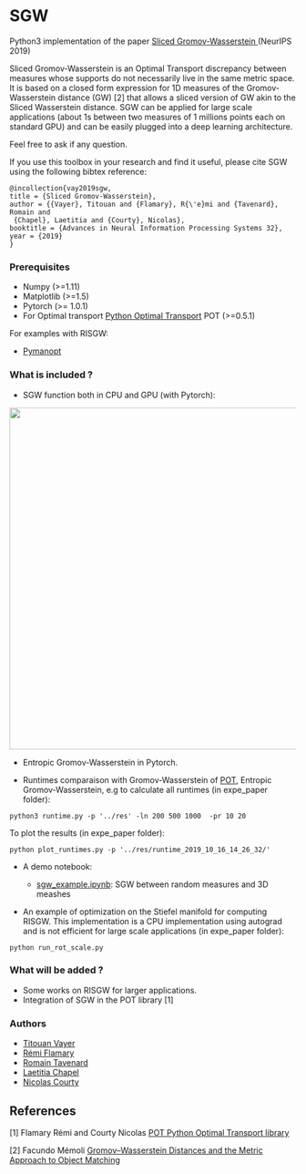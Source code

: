 
# SGW

Python3 implementation of the paper [Sliced Gromov-Wasserstein
](https://arxiv.org/abs/1905.10124) (NeurIPS 2019)

Sliced Gromov-Wasserstein is an Optimal Transport discrepancy between measures whose supports do not necessarily live in the same metric space. It is based on a closed form expression for 1D measures of the Gromov-Wasserstein distance (GW) [2] that allows a sliced version of GW akin to the Sliced Wasserstein distance. SGW can be applied for large scale applications (about 1s between two measures of 1 millions points each on standard GPU) and can be easily plugged into a deep learning architecture.

Feel free to ask if any question.

If you use this toolbox in your research and find it useful, please cite SGW using the following bibtex reference:

```
@incollection{vay2019sgw,
title = {Sliced Gromov-Wasserstein},
author = {{Vayer}, Titouan and {Flamary}, R{\'e}mi and {Tavenard}, Romain and
 {Chapel}, Laetitia and {Courty}, Nicolas},
booktitle = {Advances in Neural Information Processing Systems 32},
year = {2019}
}
```

### Prerequisites

* Numpy (>=1.11)
* Matplotlib (>=1.5)
* Pytorch (>= 1.0.1)
* For Optimal transport [Python Optimal Transport](https://pot.readthedocs.io/en/stable/) POT (>=0.5.1)

For examples with RISGW:
* [Pymanopt](https://pymanopt.github.io)

### What is included ?


* SGW function both in CPU and GPU (with Pytorch):

<p align="center">
  <img src="https://github.com/tvayer/SGW/blob/master/sgw.png" width="600" >
</p>

* Entropic Gromov-Wasserstein in Pytorch.

* Runtimes comparaison with Gromov-Wasserstein of [POT](https://github.com/rflamary/POT), Entropic Gromov-Wasserstein, e.g to calculate all runtimes (in expe_paper folder):

```
python3 runtime.py -p '../res' -ln 200 500 1000  -pr 10 20
```

To plot the results (in expe_paper folder):

```
python plot_runtimes.py -p '../res/runtime_2019_10_16_14_26_32/'
```

* A demo notebook:
	- [sgw_example.ipynb](sgw_example.ipynb): SGW between random measures and 3D meashes

* An example of optimization on the Stiefel manifold for computing RISGW. This implementation is a CPU implementation using autograd and is not efficient for large scale applications (in expe_paper folder): 

```
python run_rot_scale.py 
```

### What will be added ?
* Some works on RISGW for larger applications. 
* Integration of SGW in the POT library [1]


### Authors

* [Titouan Vayer](https://github.com/tvayer)
* [Rémi Flamary](https://github.com/rflamary)
* [Romain Tavenard](https://github.com/rtavenar)
* [Laetitia Chapel](https://github.com/lchapel)
* [Nicolas Courty](https://github.com/ncourty)


## References

[1] Flamary Rémi and Courty Nicolas [POT Python Optimal Transport library](https://github.com/rflamary/POT)

[2] Facundo Mémoli [Gromov–Wasserstein Distances and the Metric Approach to Object Matching](https://media.adelaide.edu.au/acvt/Publications/2011/2011-Gromov%E2%80%93Wasserstein%20Distances%20and%20the%20Metric%20Approach%20to%20Object%20Matching.pdf)
